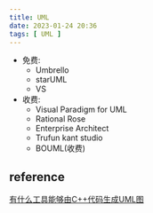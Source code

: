 ```yaml
---
title: UML  
date: 2023-01-24 20:36  
tags: [ UML ]  
---
```


- 免费:
    - Umbrello
    - starUML
    - VS
- 收费:
    - Visual Paradigm for UML
    - Rational Rose
    - Enterprise Architect
    - Trufun kant studio
    - BOUML(收费)

## reference
[有什么工具能够由C++代码生成UML图](https://bbs.csdn.net/topics/330107958)